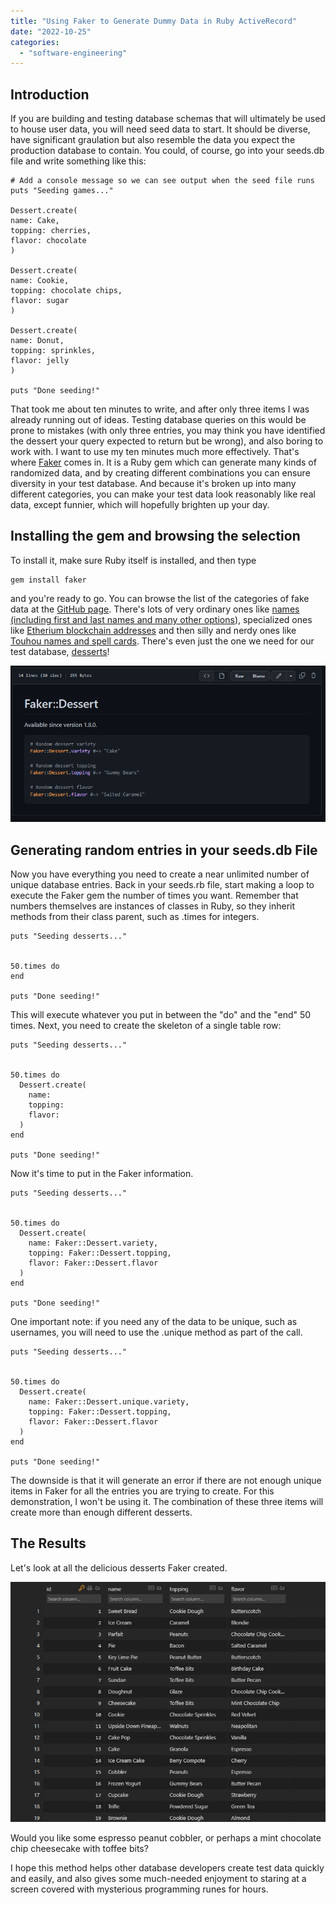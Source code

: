 ```yaml
---
title: "Using Faker to Generate Dummy Data in Ruby ActiveRecord"
date: "2022-10-25"
categories: 
  - "software-engineering"
---
```


## Introduction

If you are building and testing database schemas that will ultimately be used to house user data, you will need seed data to start. It should be diverse, have significant graulation but also resemble the data you expect the production database to contain. You could, of course, go into your seeds.db file and write something like this:

```
# Add a console message so we can see output when the seed file runs
puts "Seeding games..."

Dessert.create(
name: Cake,
topping: cherries,
flavor: chocolate
)

Dessert.create(
name: Cookie,
topping: chocolate chips,
flavor: sugar
)

Dessert.create(
name: Donut,
topping: sprinkles,
flavor: jelly
)

puts "Done seeding!"
```

That took me about ten minutes to write, and after only three items I was already running out of ideas. Testing database queries on this would be prone to mistakes (with only three entries, you may think you have identified the dessert your query expected to return but be wrong), and also boring to work with. I want to use my ten minutes much more effectively. That's where [Faker](https://github.com/faker-ruby/faker) comes in. It is a Ruby gem which can generate many kinds of randomized data, and by creating different combinations you can ensure diversity in your test database. And because it's broken up into many different categories, you can make your test data look reasonably like real data, except funnier, which will hopefully brighten up your day.

## Installing the gem and browsing the selection

To install it, make sure Ruby itself is installed, and then type

```
gem install faker
```

and you're ready to go. You can browse the list of the categories of fake data at the [GitHub page](https://github.com/faker-ruby/faker). There's lots of very ordinary ones like [names (including first and last names and many other options](https://github.com/faker-ruby/faker/blob/main/doc/default/name.md)), specialized ones like [Etherium blockchain addresses](https://github.com/faker-ruby/faker/blob/main/doc/blockchain/ethereum.md) and then silly and nerdy ones like [Touhou names and spell cards](https://github.com/faker-ruby/faker/blob/main/doc/games/touhou.md). There's even just the one we need for our test database, [desserts](https://github.com/faker-ruby/faker/blob/main/doc/default/dessert.md)!

![](images/faker-dessert-screenshot.png)

## Generating random entries in your seeds.db File

Now you have everything you need to create a near unlimited number of unique database entries. Back in your seeds.rb file, start making a loop to execute the Faker gem the number of times you want. Remember that numbers themselves are instances of classes in Ruby, so they inherit methods from their class parent, such as .times for integers.

```
puts "Seeding desserts..."


50.times do
end

puts "Done seeding!"
```

This will execute whatever you put in between the "do" and the "end" 50 times. Next, you need to create the skeleton of a single table row:

```
puts "Seeding desserts..."


50.times do
  Dessert.create(
    name: 
    topping:
    flavor: 
  )
end

puts "Done seeding!"
```

Now it's time to put in the Faker information.

```
puts "Seeding desserts..."


50.times do
  Dessert.create(
    name: Faker::Dessert.variety,
    topping: Faker::Dessert.topping,
    flavor: Faker::Dessert.flavor
  )
end

puts "Done seeding!"
```

One important note: if you need any of the data to be unique, such as usernames, you will need to use the .unique method as part of the call.

```
puts "Seeding desserts..."


50.times do
  Dessert.create(
    name: Faker::Dessert.unique.variety,
    topping: Faker::Dessert.topping,
    flavor: Faker::Dessert.flavor
  )
end

puts "Done seeding!"
```

The downside is that it will generate an error if there are not enough unique items in Faker for all the entries you are trying to create. For this demonstration, I won't be using it. The combination of these three items will create more than enough different desserts.

## The Results

Let's look at all the delicious desserts Faker created.

![](images/faker-database-screenshot.png)

Would you like some espresso peanut cobbler, or perhaps a mint chocolate chip cheesecake with toffee bits?

I hope this method helps other database developers create test data quickly and easily, and also gives some much-needed enjoyment to staring at a screen covered with mysterious programming runes for hours.
